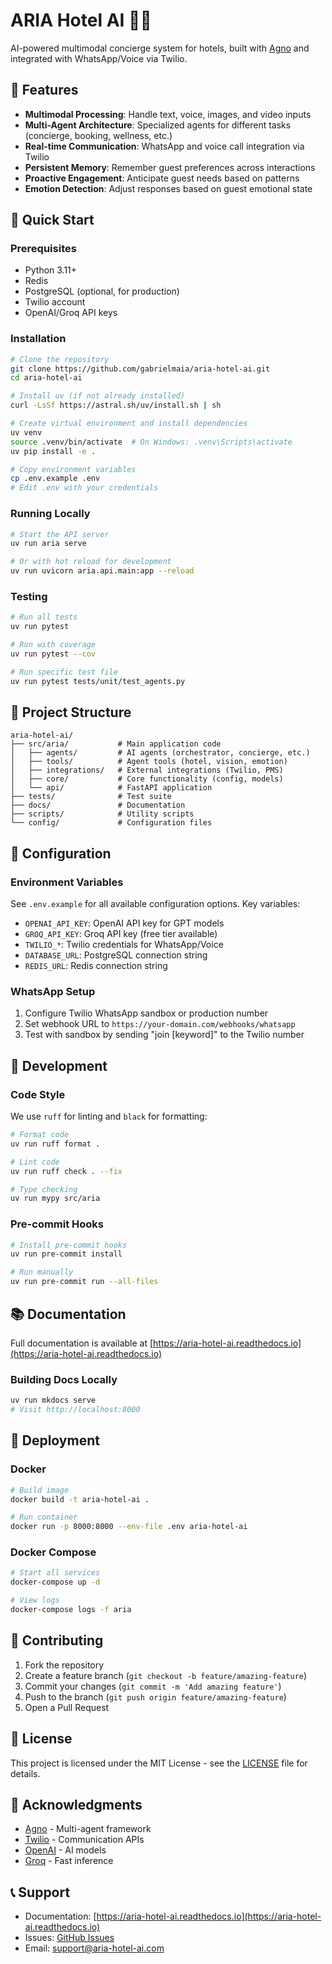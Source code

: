 # ARIA Hotel AI 🏨🤖

AI-powered multimodal concierge system for hotels, built with [Agno](https://agno.dev) and integrated with
WhatsApp/Voice via Twilio.

## 🌟 Features

- **Multimodal Processing**: Handle text, voice, images, and video inputs
- **Multi-Agent Architecture**: Specialized agents for different tasks (concierge, booking, wellness, etc.)
- **Real-time Communication**: WhatsApp and voice call integration via Twilio
- **Persistent Memory**: Remember guest preferences across interactions
- **Proactive Engagement**: Anticipate guest needs based on patterns
- **Emotion Detection**: Adjust responses based on guest emotional state

## 🚀 Quick Start

### Prerequisites

- Python 3.11+
- Redis
- PostgreSQL (optional, for production)
- Twilio account
- OpenAI/Groq API keys

### Installation

```bash
# Clone the repository
git clone https://github.com/gabrielmaia/aria-hotel-ai.git
cd aria-hotel-ai

# Install uv (if not already installed)
curl -LsSf https://astral.sh/uv/install.sh | sh

# Create virtual environment and install dependencies
uv venv
source .venv/bin/activate  # On Windows: .venv\Scripts\activate
uv pip install -e .

# Copy environment variables
cp .env.example .env
# Edit .env with your credentials
```

### Running Locally

```bash
# Start the API server
uv run aria serve

# Or with hot reload for development
uv run uvicorn aria.api.main:app --reload
```

### Testing

```bash
# Run all tests
uv run pytest

# Run with coverage
uv run pytest --cov

# Run specific test file
uv run pytest tests/unit/test_agents.py
```

## 📁 Project Structure

```
aria-hotel-ai/
├── src/aria/           # Main application code
│   ├── agents/         # AI agents (orchestrator, concierge, etc.)
│   ├── tools/          # Agent tools (hotel, vision, emotion)
│   ├── integrations/   # External integrations (Twilio, PMS)
│   ├── core/           # Core functionality (config, models)
│   └── api/            # FastAPI application
├── tests/              # Test suite
├── docs/               # Documentation
├── scripts/            # Utility scripts
└── config/             # Configuration files
```

## 🔧 Configuration

### Environment Variables

See `.env.example` for all available configuration options. Key variables:

- `OPENAI_API_KEY`: OpenAI API key for GPT models
- `GROQ_API_KEY`: Groq API key (free tier available)
- `TWILIO_*`: Twilio credentials for WhatsApp/Voice
- `DATABASE_URL`: PostgreSQL connection string
- `REDIS_URL`: Redis connection string

### WhatsApp Setup

1. Configure Twilio WhatsApp sandbox or production number
2. Set webhook URL to `https://your-domain.com/webhooks/whatsapp`
3. Test with sandbox by sending "join [keyword]" to the Twilio number

## 🧪 Development

### Code Style

We use `ruff` for linting and `black` for formatting:

```bash
# Format code
uv run ruff format .

# Lint code
uv run ruff check . --fix

# Type checking
uv run mypy src/aria
```

### Pre-commit Hooks

```bash
# Install pre-commit hooks
uv run pre-commit install

# Run manually
uv run pre-commit run --all-files
```

## 📚 Documentation

Full documentation is available at [https://aria-hotel-ai.readthedocs.io](https://aria-hotel-ai.readthedocs.io)

### Building Docs Locally

```bash
uv run mkdocs serve
# Visit http://localhost:8000
```

## 🚀 Deployment

### Docker

```bash
# Build image
docker build -t aria-hotel-ai .

# Run container
docker run -p 8000:8000 --env-file .env aria-hotel-ai
```

### Docker Compose

```bash
# Start all services
docker-compose up -d

# View logs
docker-compose logs -f aria
```

## 🤝 Contributing

1. Fork the repository
2. Create a feature branch (`git checkout -b feature/amazing-feature`)
3. Commit your changes (`git commit -m 'Add amazing feature'`)
4. Push to the branch (`git push origin feature/amazing-feature`)
5. Open a Pull Request

## 📄 License

This project is licensed under the MIT License - see the [LICENSE](LICENSE) file for details.

## 🙏 Acknowledgments

- [Agno](https://agno.dev) - Multi-agent framework
- [Twilio](https://twilio.com) - Communication APIs
- [OpenAI](https://openai.com) - AI models
- [Groq](https://groq.com) - Fast inference

## 📞 Support

- Documentation: [https://aria-hotel-ai.readthedocs.io](https://aria-hotel-ai.readthedocs.io)
- Issues: [GitHub Issues](https://github.com/gabrielmaia/aria-hotel-ai/issues)
- Email: support@aria-hotel-ai.com

